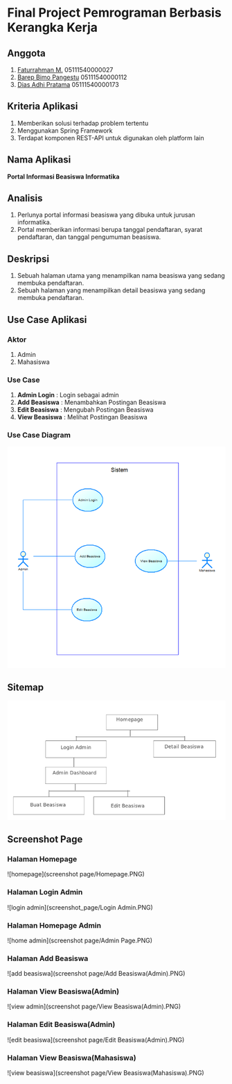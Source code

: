 # Final Project Pemrograman Berbasis Kerangka Kerja

## Anggota
1. [Faturrahman M.](https://github.com/adadeeeh) 05111540000027
2. [Barep Bimo Pangestu](https://github.com/bosmobosmo) 05111540000112
3. [Dias Adhi Pratama](https://github.com/yaskeee) 05111540000173

## Kriteria Aplikasi
1. Memberikan solusi terhadap problem tertentu
2. Menggunakan Spring Framework
3. Terdapat komponen REST-API untuk digunakan oleh platform lain

## Nama Aplikasi
**Portal Informasi Beasiswa Informatika**

## Analisis
1. Perlunya portal informasi beasiswa yang dibuka untuk jurusan informatika.
2. Portal memberikan informasi berupa tanggal pendaftaran, syarat pendaftaran, dan tanggal pengumuman beasiswa.

## Deskripsi
1. Sebuah halaman utama yang menampilkan nama beasiswa yang sedang membuka pendaftaran.
2. Sebuah halaman yang menampilkan detail beasiswa yang sedang membuka pendaftaran.

## Use Case Aplikasi
### Aktor
1. Admin
2. Mahasiswa

### Use Case
1. **Admin Login** : Login sebagai admin
2. **Add Beasiswa** : Menambahkan Postingan Beasiswa
3. **Edit Beasiswa** : Mengubah Postingan Beasiswa
4. **View Beasiswa** : Melihat Postingan Beasiswa

### Use Case Diagram
![diagram](img/UseCase.PNG)


## Sitemap
![sitemap](img/sitemap.png)

## Screenshot Page
### Halaman Homepage
![homepage](screenshot page/Homepage.PNG)

### Halaman Login Admin
![login admin](screenshot_page/Login Admin.PNG)

### Halaman Homepage Admin
![home admin](screenshot page/Admin Page.PNG)

### Halaman Add Beasiswa
![add beasiswa](screenshot page/Add Beasiswa(Admin).PNG)

### Halaman View Beasiswa(Admin)
![view admin](screenshot page/View Beasiswa(Admin).PNG)

### Halaman Edit Beasiswa(Admin)
![edit beasiswa](screenshot page/Edit Beasiswa(Admin).PNG)

### Halaman View Beasiswa(Mahasiswa)
![view beasiswa](screenshot page/View Beasiswa(Mahasiswa).PNG)
